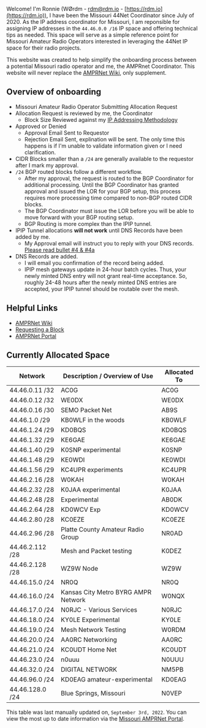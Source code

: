 Welcome!  I'm Ronnie (WØrdm - [rdm@rdm.io](mailto:rdm@rdm.io) - [https://rdm.io](https://rdm.io)), I have been the Missouri 44Net Coordinator since July of 2020.  As the IP address coordinator for Missouri, I am reponsible for assigning IP addresses in the `44.46.0.0 /16` IP space and offering technical tips as needed.  This space will serve as a simple reference point for Missouri Amateur Radio Operators interested in leveraging the 44Net IP space for their radio projects.

This website was created to help simplify the onboarding process between a potential Missouri radio operator and me, the AMPRnet Coordinator.  This website will never replace the [AMPRNet Wiki](https://wiki.ampr.org/), only supplement.

## Overview of onboarding
* Missouri Amateur Radio Operator Submitting Allocation Request
* Allocation Request is reviewed by me, the Coordinator
  * Block Size Reviewed against my [IP Addressing Methodology](guideline.MD)
* Approved or Denied
  * Approval Email Sent to Requestor
  * Rejection Email Sent, explination will be sent. The only time this happens is if I'm unable to validate information given or I need clarification.
* CIDR Blocks smaller than a `/24` are generally available to the requestor after I mark my approval.
* `/24` BGP routed blocks follow a different workflow.  
  * After my approval, the request is routed to the BGP Coordinator for additional processing.  Until the BGP Coordinator has granted approval and issued the LOR for your BGP setup, this process requires more processing time compared to non-BGP routed CIDR blocks.
  * The BGP Coordinator must issue the LOR before you will be able to move forward with your BGP routing setup.
  * BGP Routing is more complex than the IPIP tunnel.
* IPIP Tunnel allocations **will not work** until DNS Records have been added by me.
  * My Approval email will instruct you to reply with your DNS records. [Please read bullet #4 & #4a](guideline.MD)
* DNS Records are added.
  * I will email you confirmation of the record being added.
  * IPIP mesh gateways update in 24-hour batch cycles. Thus, your newly minted DNS entry will not grant real-time acceptance. So, roughly 24-48 hours after the newly minted DNS entries are accepted, your IPIP tunnel should be routable over the mesh.

## Helpful Links
- [AMPRNet Wiki](https://wiki.ampr.org/)
- [Requesting a Block](https://wiki.ampr.org/wiki/Requesting_a_block)
- [AMPRNet Portal](https://portal.ampr.org/)

## Currently Allocated Space

| Network          | Description / Overview of Use         | Allocated To |
|------------------|---------------------------------------|--------------|
| 44.46.0.11 /32   | AC0G                                  | AC0G         |
| 44.46.0.12 /32   | WE0DX                                 | WE0DX        |
| 44.46.0.16 /30   | SEMO Packet Net                       | AB9S         |
| 44.46.1.0 /29    | KB0WLF in the woods                   | KB0WLF       |
| 44.46.1.24 /29   | KD0BQS                                | KD0BQS       |
| 44.46.1.32 /29   | KE6GAE                                | KE6GAE       |
| 44.46.1.40 /29   | K0SNP experimental                    | K0SNP        |
| 44.46.1.48 /29   | KE0WDI                                | KE0WDI       |
| 44.46.1.56 /29   | KC4UPR experiments                    | KC4UPR       |
| 44.46.2.16 /28   | W0KAH                                 | W0KAH        |
| 44.46.2.32 /28   | K0JAA experimental                    | K0JAA        |
| 44.46.2.48 /28   | Experimental                          | AB0DK        |
| 44.46.2.64 /28   | KD0WCV Exp                            | KD0WCV       |
| 44.46.2.80 /28   | KC0EZE                                | KC0EZE       |
| 44.46.2.96 /28   | Platte County Amateur Radio Group   	 | NR0AD        |
| 44.46.2.112 /28  | Mesh and Packet testing	              | K0DEZ        |
| 44.46.2.128 /28  | WZ9W Node              	              | WZ9W         |
| 44.46.15.0 /24   | NR0Q	                                 | NR0Q         |
| 44.46.16.0 /24   | Kansas City Metro BYRG AMPR Network   | W0NQX        |
| 44.46.17.0 /24   | N0RJC - Various Services	             | N0RJC        |
| 44.46.18.0 /24   | KY0LE Experimental                    | KY0LE        |
| 44.46.19.0 /24   | Mesh Network Testing                  | W0RDM        |
| 44.46.20.0 /24   | AA0RC Networking                      | AA0RC        |
| 44.46.21.0 /24   | KC0UDT Home Net                       | KC0UDT       |
| 44.46.23.0 /24   | n0uuu                                 | N0UUU        |
| 44.46.32.0 /24   | DIGITAL NETWORK                       | NM5PB        |
| 44.46.96.0 /24   | KD0EAG amateur-experimental           | KD0EAG       |
| 44.46.128.0 /24  | Blue Springs, Missouri                | N0VEP        |

This table was last manually updated on, `September 3rd, 2022`.  You can view the most up to date information via the [Missouri AMPRNet Portal](https://portal.ampr.org/networks.php?a=region&id=879).
